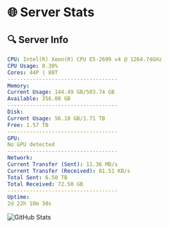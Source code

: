 # 🌐 Server Stats
## 🔍 Server Info
```yaml
CPU: Intel(R) Xeon(R) CPU E5-2699 v4 @ 1264.74GHz
CPU Usage: 0.30%
Cores: 44P | 88T
-----------------------------------
Memory:
Current Usage: 144.49 GB/503.74 GB
Available: 356.08 GB
-----------------------------------
Disk:
Current Usage: 56.18 GB/1.71 TB
Free: 1.57 TB
-----------------------------------
GPU:
No GPU detected
-----------------------------------
Network:
Current Transfer (Sent): 11.36 MB/s
Current Transfer (Received): 81.51 KB/s
Total Sent: 6.50 TB
Total Received: 72.50 GB
-----------------------------------
Uptime:
2d 22h 10m 30s
```
![GitHub Stats](https://img.shields.io/badge/Updated-2025-03-10_19:33:19-blue)